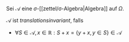Sei $\mathcal{A}$ eine $\sigma$-[[zettel/σ-Algebra|Algebra]] auf $\Omega$.

$\mathcal{A}$ ist *translationsinvariant*, falls
- $\forall S \in \mathcal{A}, x \in \mathbb{R} : S + x = \{ y + x, y \in S \} \in \mathcal{A}$